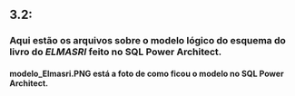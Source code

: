 ## 3.2: 
### Aqui estão os arquivos sobre o modelo lógico do esquema do livro do *ELMASRI* feito no SQL Power Architect.
#### modelo_Elmasri.PNG está a foto de como ficou o modelo no SQL Power Architect.
